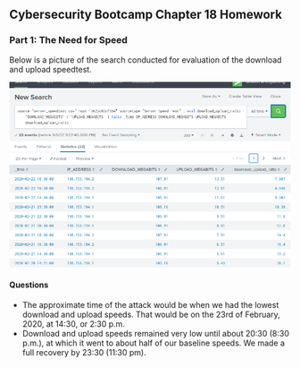 
## Cybersecurity Bootcamp Chapter 18 Homework

### Part 1: The Need for Speed

Below is a picture of the search conducted for evaluation of the download and upload speedtest.

![Speed Test Table](./Pictures/Step-1.PNG)

#### Questions

 - The approximate time of the attack would be when we had the lowest download and upload speeds. That would be on the 23rd of February, 2020, at 14:30, or 2:30 p.m.
 - Download and upload speeds remained very low until about 20:30 (8:30 p.m.), at which it went to about half of our baseline speeds. We made a full recovery by 23:30 (11:30 pm). 
